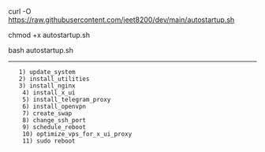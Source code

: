 curl -O https://raw.githubusercontent.com/jeet8200/dev/main/autostartup.sh

chmod +x autostartup.sh

bash autostartup.sh

-------------------------------------
       1) update_system 
       2) install_utilities 
       3) install_nginx 
        4) install_x_ui 
        5) install_telegram_proxy 
        6) install_openvpn 
        7) create_swap 
        8) change_ssh_port 
        9) schedule_reboot 
        10) optimize_vps_for_x_ui_proxy 
        11) sudo reboot 
